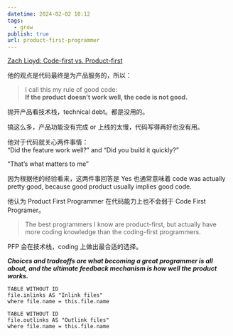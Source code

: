 ```yaml
---
datetime: 2024-02-02 10:12
tags:
  - grow
publish: true
url: product-first-programmer
---
```

[Zach Lioyd: Code-first vs. Product-first](https://thezbook.com/code-first-vs-product-first)

他的观点是代码最终是为产品服务的，所以：
> I call this my rule of good code:  
> **If the product doesn’t work well, the code is not good.**

抛开产品看技术栈，technical debt。都是没用的。

搞这么多，产品功能没有完成 or 上线的太慢，代码写得再好也没有用。

他对于代码就关心两件事情：  
“Did the feature work well?” and “Did you build it quickly?”

“That’s what matters to me”

因为根据他的经验看来，这两件事回答是 Yes 也通常意味着 code was actually pretty good, because good product usually implies good code.

他认为 Product First Programmer 在代码能力上也不会弱于 Code First Programer。
> The best programmers I know are product-first, but actually have more coding knowledge than the coding-first programmers.

PFP 会在技术栈，coding 上做出最合适的选择。

***Choices and tradeoffs are what becoming a great programmer is all about, and the ultimate feedback mechanism is how well the product works.***

```dataview
TABLE WITHOUT ID
file.inlinks AS "Inlink files"
where file.name = this.file.name
```
```dataview
TABLE WITHOUT ID
file.outlinks AS "Outlink files"
where file.name = this.file.name
```